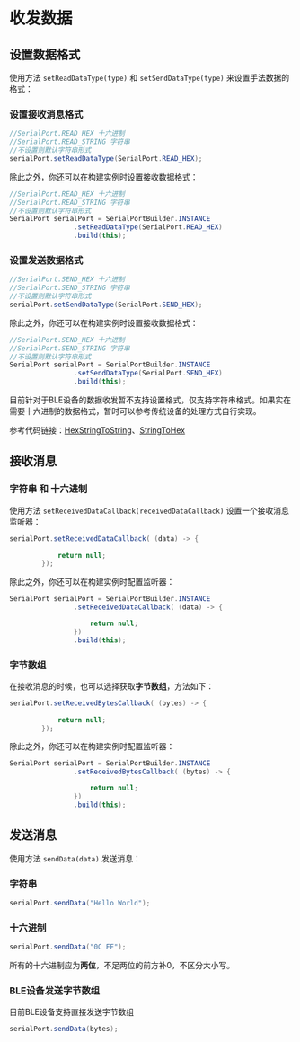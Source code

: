 # 收发数据

## 设置数据格式

使用方法 `setReadDataType(type)` 和 `setSendDataType(type)` 来设置手法数据的格式：

### 设置接收消息格式

```java
//SerialPort.READ_HEX 十六进制
//SerialPort.READ_STRING 字符串
//不设置则默认字符串形式
serialPort.setReadDataType(SerialPort.READ_HEX);
```

除此之外，你还可以在构建实例时设置接收数据格式：

```java
//SerialPort.READ_HEX 十六进制
//SerialPort.READ_STRING 字符串
//不设置则默认字符串形式
SerialPort serialPort = SerialPortBuilder.INSTANCE
                .setReadDataType(SerialPort.READ_HEX)
                .build(this);
```

### 设置发送数据格式

```java
//SerialPort.SEND_HEX 十六进制
//SerialPort.SEND_STRING 字符串
//不设置则默认字符串形式
serialPort.setSendDataType(SerialPort.SEND_HEX);
```

除此之外，你还可以在构建实例时设置接收数据格式：

```java
//SerialPort.SEND_HEX 十六进制
//SerialPort.SEND_STRING 字符串
//不设置则默认字符串形式
SerialPort serialPort = SerialPortBuilder.INSTANCE
                .setSendDataType(SerialPort.SEND_HEX)
                .build(this);
```

目前针对于BLE设备的数据收发暂不支持设置格式，仅支持字符串格式。如果实在需要十六进制的数据格式，暂时可以参考传统设备的处理方式自行实现。

参考代码链接：[HexStringToString](https://gitee.com/Shanya/SerialPortSample/blob/master/serialport/src/main/java/world/shanya/serialport/tools/SerialPortToolsByKotlin.kt#L112)、[StringToHex](https://gitee.com/Shanya/SerialPortSample/blob/master/serialport/src/main/java/world/shanya/serialport/tools/SerialPortToolsByKotlin.kt#L199)

## 接收消息

### 字符串 和 十六进制

使用方法 `setReceivedDataCallback(receivedDataCallback)`  设置一个接收消息监听器：

```java
serialPort.setReceivedDataCallback( (data) -> {
            
            return null;
        });
```

除此之外，你还可以在构建实例时配置监听器：

```java
SerialPort serialPort = SerialPortBuilder.INSTANCE
                .setReceivedDataCallback( (data) -> {

                    return null;
                })
                .build(this);
```

### 字节数组

在接收消息的时候，也可以选择获取**字节数组**，方法如下：

```java
serialPort.setReceivedBytesCallback( (bytes) -> {
            
            return null;
        });
```

除此之外，你还可以在构建实例时配置监听器：

```java
SerialPort serialPort = SerialPortBuilder.INSTANCE
                .setReceivedBytesCallback( (bytes) -> {

                    return null;
                })
                .build(this);
```

## 发送消息

使用方法 `sendData(data)` 发送消息：

### 字符串

```java
serialPort.sendData("Hello World");
```

### 十六进制

```java
serialPort.sendData("0C FF");
```

所有的十六进制应为**两位**，不足两位的前方补0，不区分大小写。

### BLE设备发送字节数组
目前BLE设备支持直接发送字节数组

```java
serialPort.sendData(bytes);
```
